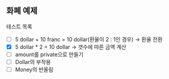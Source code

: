 화폐 예제
----------------

테스트 목록
- [ ] 5 dollar + 10 franc = 10 dollar(환율이 2 : 1인 경우) ->  환율 전환
- [x] 5 dollar * 2 = 10 dollar -> 갯수에 따른 금액 계산
- [ ] amount를 private으로 만들기
- [ ] Dollar의 부작용
- [ ] Money의 반올림 